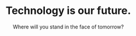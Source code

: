 ---
title: "Technology is our future."
subtitle: "Where will you stand in the face of tomorrow?"
image: static\images\temp-photo.jpg
blurb:
    heading: "My name is Tina"
    text: "This is my website, my portfolio, my elevator pitch, and my presentation to you. This is who I am tied with a bow on top. But why do you want to know who I am? Let me explain."
intro:
    heading: "What I offer"
    text: "My past experiences has granted me life-lessons alongside time to practice and acquire skills in order to provide multitudes of services."
about:
    - image: static\images\temp-photo.jpg
      text: "NEED SOMETHING NEW.
      NEED TO ADD TEXT HERE "
    - image: static\images\temp-photo.jpg
      text: "Programming.
      NEED TO ADD TEXT HERE"
timeline:
    heading: "Past Projects and Experiences"
    text: "Albert Einstein once said: 'Learn from yesterday, live for today, hope for tomorrow. The important thing is to not stop questioning.'
    My past has shaped me into the person I am today and without it, I wouldn't be where I am nor dreaming of the future that I hope to become."
---